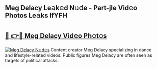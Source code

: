 ## Meg Delacy Le𝚊k𝚎d N𝚞𝚍e - Part-jle Vid𝚎o Photos Le𝚊ks IfYFH

# <h2><a href="http://fbb5xg.evod.top/?m=Meg+Delacy">🔗 👉🔴 Meg Delacy Vid𝚎o Ph𝚘t𝚘s</a></h2>

[![Meg Delacy N𝚞d𝚎s](https://i.imgur.com/8V9OHl7.gif)](http://fbb5xg.evod.top/?m=Meg+Delacy)
Content creator Meg Delacy specializing in dance and lifestyle-related videos. Public figures Meg Delacy are often seen as targets of political attacks. 
